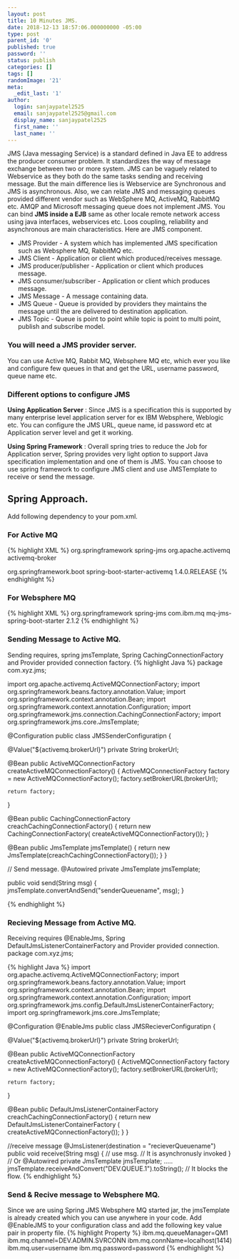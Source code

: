 ```yaml
---
layout: post
title: 10 Minutes JMS.
date: 2018-12-13 18:57:06.000000000 -05:00
type: post
parent_id: '0'
published: true
password: ''
status: publish
categories: []
tags: []
randomImage: '21'
meta:
  _edit_last: '1'
author:
  login: sanjaypatel2525
  email: sanjaypatel2525@gmail.com
  display_name: sanjaypatel2525
  first_name: ''
  last_name: ''
---
```

JMS (Java messaging Service) is a standard defined in Java EE to address the producer consumer problem. It standardizes the way of message exchange between two or more system. JMS can be vaguely related to Webservice as they both do the same tasks sending and receiving message. But the main difference lies is Webservice are Synchronous and JMS is asynchronous. Also, we can relate JMS and messaging queues provided different vendor such as WebSphere MQ, ActiveMQ, RabbitMQ etc. AMQP and Microsoft messaging queue does not implement JMS. You can bind **JMS inside a EJB** same as other locale remote network access using java interfaces, webservices etc. Loos coupling, reliability and asynchronous are main characteristics. 
Here are JMS component.
* JMS Provider - A system which has implemented JMS specification such as Websphere MQ, RabbitMQ etc.
* JMS Client - Application or client which produced/receives message.
* JMS producer/publisher - Application or client which produces message. 
* JMS consumer/subscriber - Application or client which produces message. 
* JMS Message - A message containing data.
* JMS Queue - Queue is provided by providers they maintains the message until the are delivered to destination application.
* JMS Topic - Queue is point to point while topic is point to multi point, publish and subscribe model.

### You will need a JMS provider server.
You can use Active MQ, Rabbit MQ, Websphere MQ etc, which ever you like and configure few queues in that and get the URL, username password, queue name etc.

### Different options to configure JMS 
**Using Application Server** : Since JMS is a specification this is supported by many enterprise level application server for ex IBM Websphere, Weblogic etc. You can configure the JMS URL, queue name, id password etc at Application server level and get it working.  

**Using Spring Framework** : Overall spring tries to reduce the Job for Application server, Spring provides very light option to support Java specification implementation and one of them is JMS. You can choose to use spring framework to configure JMS client and use JMSTemplate to receive or send the message. 

## Spring Approach. 
Add following dependency to your pom.xml.
### For Active MQ
{% highlight XML %}
<dependency>
  <groupId>org.springframework</groupId>
  <artifactId>spring-jms</artifactId>
</dependency>
<dependency>
  <groupId>org.apache.activemq</groupId>
  <artifactId>activemq-broker</artifactId>
</dependency>
<!-- Or just starter -->
<dependency>
    <groupId>org.springframework.boot</groupId>
    <artifactId>spring-boot-starter-activemq</artifactId>
    <version>1.4.0.RELEASE</version>
</dependency>
{% endhighlight  %}

### For Websphere MQ
<!-- https://mvnrepository.com/artifact/com.ibm.mq/mq-jms-spring-boot-starter -->
{% highlight XML %}
<dependency>
  <groupId>org.springframework</groupId>
  <artifactId>spring-jms</artifactId>
</dependency>
<dependency>
    <groupId>com.ibm.mq</groupId>
    <artifactId>mq-jms-spring-boot-starter</artifactId>
    <version>2.1.2</version>
</dependency>
{% endhighlight %}

### Sending Message to Active MQ. 
Sending requires, spring jmsTemplate, Spring CachingConnectionFactory and Provider provided connection factory.
{% highlight Java %}
package com.xyz.jms;

import org.apache.activemq.ActiveMQConnectionFactory;
import org.springframework.beans.factory.annotation.Value;
import org.springframework.context.annotation.Bean;
import org.springframework.context.annotation.Configuration;
import org.springframework.jms.connection.CachingConnectionFactory;
import org.springframework.jms.core.JmsTemplate;

@Configuration
public class JMSSenderConfiguratipn {

  @Value("${activemq.brokerUrl}")
  private String brokerUrl;

  @Bean
  public ActiveMQConnectionFactory createActiveMQConnectionFactory() {
    ActiveMQConnectionFactory factory =
        new ActiveMQConnectionFactory();
    factory.setBrokerURL(brokerUrl);

    return factory;
  }

  @Bean
  public CachingConnectionFactory creachCachingConnectionFactory() {
    return new CachingConnectionFactory(
        createActiveMQConnectionFactory());
  }

  @Bean
  public JmsTemplate jmsTemplate() {
    return new JmsTemplate(creachCachingConnectionFactory());
  }
}

// Send message.
@Autowired
private JmsTemplate jmsTemplate;

public void send(String msg) {
  jmsTemplate.convertAndSend("senderQueuename", msg);
}

{% endhighlight %}

### Recieving Message from Active MQ. 
Receiving requires @EnableJms, Spring DefaultJmsListenerContainerFactory  and Provider provided connection.
package com.xyz.jms;

{% highlight Java %}
import org.apache.activemq.ActiveMQConnectionFactory;
import org.springframework.beans.factory.annotation.Value;
import org.springframework.context.annotation.Bean;
import org.springframework.context.annotation.Configuration;
import org.springframework.jms.config.DefaultJmsListenerContainerFactory;
import org.springframework.jms.core.JmsTemplate;

@Configuration
@EnableJms
public class JMSRecieverConfiguratipn {

  @Value("${activemq.brokerUrl}")
  private String brokerUrl;

  @Bean
  public ActiveMQConnectionFactory createActiveMQConnectionFactory() {
    ActiveMQConnectionFactory factory =
        new ActiveMQConnectionFactory();
    factory.setBrokerURL(brokerUrl);

    return factory;
  }

  @Bean
  public DefaultJmsListenerContainerFactory  creachCachingConnectionFactory() {
    return new DefaultJmsListenerContainerFactory (
        createActiveMQConnectionFactory());
  }
}

//receive message
@JmsListener(destination = "recieverQueuename")
public void receive(String msg) {
  // use msg.  // It is asynchronusly invoked
}
// Or 
@Autowired
private JmsTemplate jmsTemplate;
.....
jmsTemplate.receiveAndConvert("DEV.QUEUE.1").toString(); // It blocks the flow. 
{% endhighlight %}

### Send & Recive message to Websphere MQ.
Since we are using Spring JMS Websphere MQ started jar, the jmsTemplate is already created which you can use anywhere in your code. 
Add @EnableJMS to your configuration class and add the following key value pair in property file.
{% highlight Property %}
ibm.mq.queueManager=QM1
ibm.mq.channel=DEV.ADMIN.SVRCONN
ibm.mq.connName=localhost(1414)
ibm.mq.user=username
ibm.mq.password=password
{% endhighlight  %}